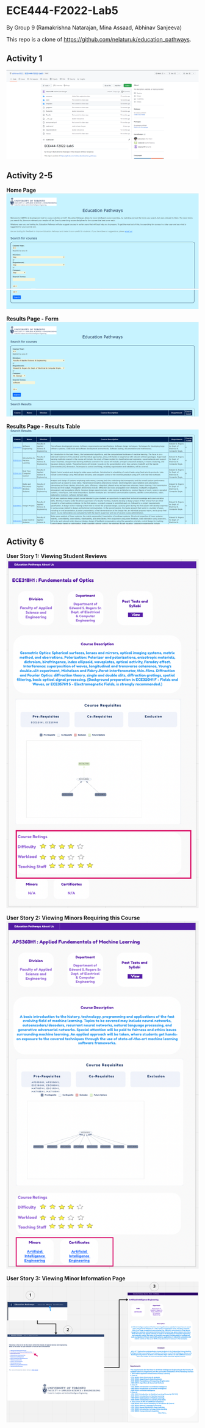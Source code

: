 # ECE444-F2022-Lab5

By Group 9 (Ramakrishna Natarajan, Mina Assaad, Abhinav Sanjeeva) 

This repo is a clone of https://github.com/nelaturuk/education_pathways.

## Activity 1

![Alt text](images/activity1.png?raw=true "Activity 1")


## Activity 2-5

**Home Page**
![Alt text](images/activity2-5_home_page_1.png?raw=true "Activity 2-5 1")
![Alt text](images/activity2-5_home_page_2.png?raw=true "Activity 2-5 2")

**Results Page - Form**
![Alt text](images/activity2-5_results_page_form.png?raw=true "Activity 2-5 3")

**Results Page - Results Table**
![Alt text](images/activity2-5_results_page_results.png?raw=true "Activity 2-5 4")


## Activity 6

**User Story 1: Viewing Student Reviews**
![Alt text](images/activity6_user_story_1.png?raw=true "Activity 6 1")

**User Story 2: Viewing Minors Requiring this Course**
![Alt text](images/activity6_user_story_2.png?raw=true "Activity 6 2")

**User Story 3: Viewing Minor Information Page**
![Alt text](images/activity6_user_story_3.png?raw=true "Activity 6 3")
